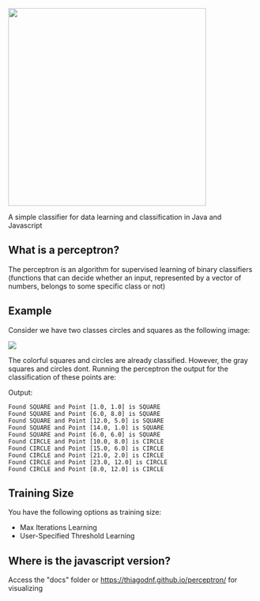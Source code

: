 <img width="400px" src="https://raw.githubusercontent.com/thiagodnf/perceptron/master/src/main/resources/logo.png" />

A simple classifier for data learning and classification in Java and Javascript

## What is a perceptron?

The perceptron is an algorithm for supervised learning of binary classifiers (functions that can decide whether an input, represented by a vector of numbers, belongs to some specific class or not)

## Example

Consider we have two classes circles and squares as the following image:

<img src="https://raw.githubusercontent.com/thiagodnf/perceptron/master/src/main/resources/example-01.png"/>

The colorful squares and circles are already classified. However, the gray squares and circles dont. Running the perceptron the output for the classification of these points are:

Output:

```
Found SQUARE and Point [1.0, 1.0] is SQUARE
Found SQUARE and Point [6.0, 8.0] is SQUARE
Found SQUARE and Point [12.0, 5.0] is SQUARE
Found SQUARE and Point [14.0, 1.0] is SQUARE
Found SQUARE and Point [6.0, 6.0] is SQUARE
Found CIRCLE and Point [10.0, 8.0] is CIRCLE
Found CIRCLE and Point [15.0, 6.0] is CIRCLE
Found CIRCLE and Point [21.0, 2.0] is CIRCLE
Found CIRCLE and Point [23.0, 12.0] is CIRCLE
Found CIRCLE and Point [8.0, 12.0] is CIRCLE
```

## Training Size

You have the following options as training size:

- Max Iterations Learning
- User-Specified Threshold Learning

## Where is the javascript version?

Access the "docs" folder or https://thiagodnf.github.io/perceptron/ for visualizing 

